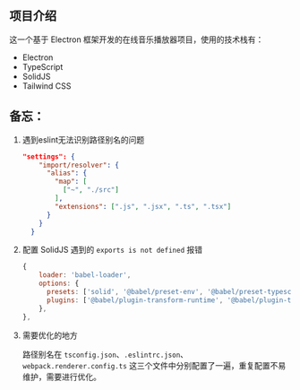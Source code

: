 ## 项目介绍

这一个基于 Electron 框架开发的在线音乐播放器项目，使用的技术栈有：

- Electron
- TypeScript
- SolidJS
- Tailwind CSS

## 备忘：

1. 遇到eslint无法识别路径别名的问题

    ```json
    "settings": {
        "import/resolver": {
          "alias": {
            "map": [
              ["~", "./src"]
            ],
            "extensions": [".js", ".jsx", ".ts", ".tsx"]
          }
        }
      }
    ```

2. 配置 SolidJS 遇到的 `exports is not defined` 报错

    ```js
    {
        loader: 'babel-loader',
        options: {
          presets: ['solid', '@babel/preset-env', '@babel/preset-typescript'],
          plugins: ['@babel/plugin-transform-runtime', '@babel/plugin-transform-modules-commonjs']
        },
    },
    ```

3. 需要优化的地方

    路径别名在 `tsconfig.json`、`.eslintrc.json`、`webpack.renderer.config.ts` 这三个文件中分别配置了一遍，重复配置不易维护，需要进行优化。